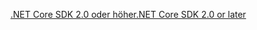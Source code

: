 [<span data-ttu-id="a42bd-101">.NET Core SDK 2.0 oder höher</span><span class="sxs-lookup"><span data-stu-id="a42bd-101">.NET Core SDK 2.0 or later</span></span>](https://dotnet.microsoft.com/download)
